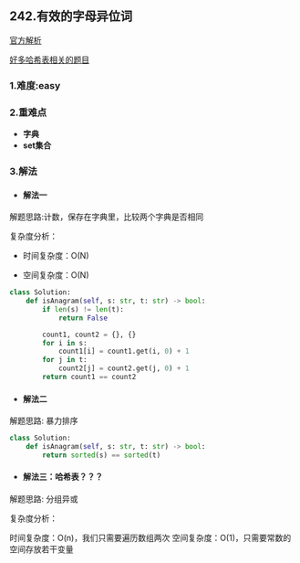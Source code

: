 
## 242.有效的字母异位词

[官方解析](<>)

[好多哈希表相关的题目](<http://www.cxyzjd.com/article/Avery123123/103583115#_182>)

### 1.难度:easy

### 2.重难点

* __字典__
* __set集合__

### 3.解法

* #### 解法一

解题思路:计数，保存在字典里，比较两个字典是否相同<br/>

复杂度分析：

* 时间复杂度：O(N)

* 空间复杂度：O(N)

```python
class Solution:
    def isAnagram(self, s: str, t: str) -> bool:
        if len(s) != len(t):
            return False

        count1, count2 = {}, {}
        for i in s:
            count1[i] = count1.get(i, 0) + 1
        for j in t:
            count2[j] = count2.get(j, 0) + 1
        return count1 == count2
```

* #### 解法二

解题思路: 暴力排序<br/>

```python
class Solution:
    def isAnagram(self, s: str, t: str) -> bool:
        return sorted(s) == sorted(t)

```

* #### 解法三：哈希表？？？

解题思路: 分组异或<br/>

复杂度分析：

时间复杂度：O(n)，我们只需要遍历数组两次
空间复杂度：O(1)，只需要常数的空间存放若干变量

```python

```

